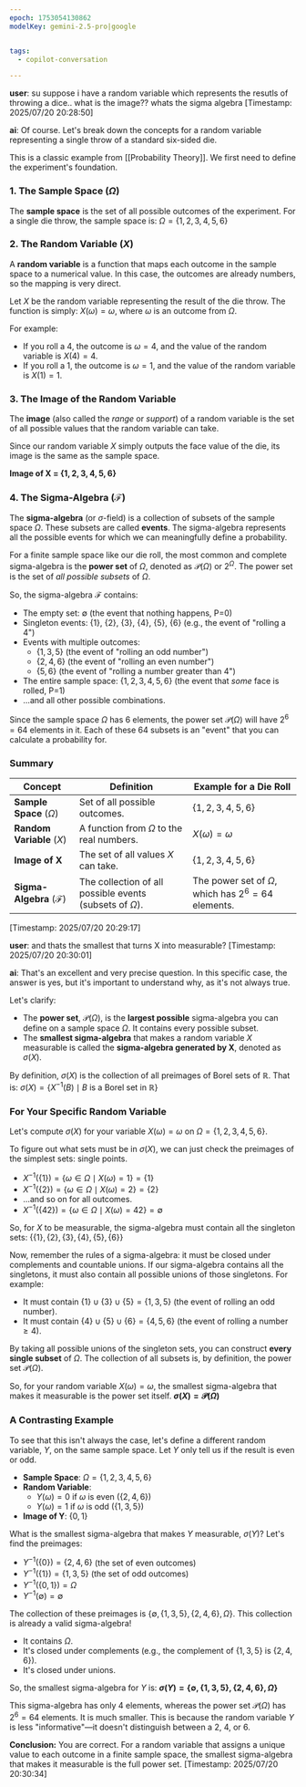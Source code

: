 ```yaml
---
epoch: 1753054130862
modelKey: gemini-2.5-pro|google


tags:
  - copilot-conversation

---
```


**user**: su suppose i have a random variable which represents the resutls of throwing a dice.. what is the image?? whats the sigma algebra
[Timestamp: 2025/07/20 20:28:50]

**ai**: Of course. Let's break down the concepts for a random variable representing a single throw of a standard six-sided die.

This is a classic example from [[Probability Theory]]. We first need to define the experiment's foundation.

### 1. The Sample Space ($\Omega$)

The **sample space** is the set of all possible outcomes of the experiment. For a single die throw, the sample space is:
$\Omega = \{1, 2, 3, 4, 5, 6\}$

### 2. The Random Variable ($X$)

A **random variable** is a function that maps each outcome in the sample space to a numerical value. In this case, the outcomes are already numbers, so the mapping is very direct.

Let $X$ be the random variable representing the result of the die throw. The function is simply:
$X(\omega) = \omega$, where $\omega$ is an outcome from $\Omega$.

For example:
*   If you roll a 4, the outcome is $\omega = 4$, and the value of the random variable is $X(4) = 4$.
*   If you roll a 1, the outcome is $\omega = 1$, and the value of the random variable is $X(1) = 1$.

### 3. The Image of the Random Variable

The **image** (also called the *range* or *support*) of a random variable is the set of all possible values that the random variable can take.

Since our random variable $X$ simply outputs the face value of the die, its image is the same as the sample space.

**Image of X = $\{1, 2, 3, 4, 5, 6\}$**

### 4. The Sigma-Algebra ($\mathcal{F}$)

The **sigma-algebra** (or $\sigma$-field) is a collection of subsets of the sample space $\Omega$. These subsets are called **events**. The sigma-algebra represents all the possible events for which we can meaningfully define a probability.

For a finite sample space like our die roll, the most common and complete sigma-algebra is the **power set** of $\Omega$, denoted as $\mathcal{P}(\Omega)$ or $2^\Omega$. The power set is the set of *all possible subsets* of $\Omega$.

So, the sigma-algebra $\mathcal{F}$ contains:
*   The empty set: $\emptyset$ (the event that nothing happens, P=0)
*   Singleton events: $\{1\}$, $\{2\}$, $\{3\}$, $\{4\}$, $\{5\}$, $\{6\}$ (e.g., the event of "rolling a 4")
*   Events with multiple outcomes:
    *   $\{1, 3, 5\}$ (the event of "rolling an odd number")
    *   $\{2, 4, 6\}$ (the event of "rolling an even number")
    *   $\{5, 6\}$ (the event of "rolling a number greater than 4")
*   The entire sample space: $\{1, 2, 3, 4, 5, 6\}$ (the event that *some* face is rolled, P=1)
*   ...and all other possible combinations.

Since the sample space $\Omega$ has 6 elements, the power set $\mathcal{P}(\Omega)$ will have $2^6 = 64$ elements in it. Each of these 64 subsets is an "event" that you can calculate a probability for.

### Summary

| Concept | Definition | Example for a Die Roll |
|---|---|---|
| **Sample Space** ($\Omega$) | Set of all possible outcomes. | $\{1, 2, 3, 4, 5, 6\}$ |
| **Random Variable** ($X$) | A function from $\Omega$ to the real numbers. | $X(\omega) = \omega$ |
| **Image of X** | The set of all values $X$ can take. | $\{1, 2, 3, 4, 5, 6\}$ |
| **Sigma-Algebra** ($\mathcal{F}$) | The collection of all possible events (subsets of $\Omega$). | The power set of $\Omega$, which has $2^6=64$ elements. |
[Timestamp: 2025/07/20 20:29:17]

**user**: and thats the smallest that turns X into measurable? 
[Timestamp: 2025/07/20 20:30:01]

**ai**: That's an excellent and very precise question. In this specific case, the answer is yes, but it's important to understand why, as it's not always true.

Let's clarify:

*   The **power set**, $\mathcal{P}(\Omega)$, is the **largest possible** sigma-algebra you can define on a sample space $\Omega$. It contains every possible subset.
*   The **smallest sigma-algebra** that makes a random variable $X$ measurable is called the **sigma-algebra generated by X**, denoted as $\sigma(X)$.

By definition, $\sigma(X)$ is the collection of all preimages of Borel sets of $\mathbb{R}$. That is:
$\sigma(X) = \{ X^{-1}(B) \mid B \text{ is a Borel set in } \mathbb{R} \}$

### For Your Specific Random Variable

Let's compute $\sigma(X)$ for your variable $X(\omega) = \omega$ on $\Omega = \{1, 2, 3, 4, 5, 6\}$.

To figure out what sets must be in $\sigma(X)$, we can just check the preimages of the simplest sets: single points.
*   $X^{-1}(\{1\}) = \{\omega \in \Omega \mid X(\omega) = 1\} = \{1\}$
*   $X^{-1}(\{2\}) = \{\omega \in \Omega \mid X(\omega) = 2\} = \{2\}$
*   ...and so on for all outcomes.
*   $X^{-1}(\{42\}) = \{\omega \in \Omega \mid X(\omega) = 42\} = \emptyset$

So, for $X$ to be measurable, the sigma-algebra must contain all the singleton sets:
$\{\{1\}, \{2\}, \{3\}, \{4\}, \{5\}, \{6\}\}$

Now, remember the rules of a sigma-algebra: it must be closed under complements and countable unions. If our sigma-algebra contains all the singletons, it must also contain all possible unions of those singletons. For example:
*   It must contain $\{1\} \cup \{3\} \cup \{5\} = \{1, 3, 5\}$ (the event of rolling an odd number).
*   It must contain $\{4\} \cup \{5\} \cup \{6\} = \{4, 5, 6\}$ (the event of rolling a number $\ge 4$).

By taking all possible unions of the singleton sets, you can construct **every single subset** of $\Omega$. The collection of all subsets is, by definition, the power set $\mathcal{P}(\Omega)$.

So, for your random variable $X(\omega) = \omega$, the smallest sigma-algebra that makes it measurable is the power set itself.
**$\sigma(X) = \mathcal{P}(\Omega)$**

### A Contrasting Example

To see that this isn't always the case, let's define a different random variable, $Y$, on the same sample space. Let $Y$ only tell us if the result is even or odd.

*   **Sample Space**: $\Omega = \{1, 2, 3, 4, 5, 6\}$
*   **Random Variable**:
    *   $Y(\omega) = 0$ if $\omega$ is even ($\{2, 4, 6\}$)
    *   $Y(\omega) = 1$ if $\omega$ is odd ($\{1, 3, 5\}$)
*   **Image of Y**: $\{0, 1\}$

What is the smallest sigma-algebra that makes $Y$ measurable, $\sigma(Y)$? Let's find the preimages:
*   $Y^{-1}(\{0\}) = \{2, 4, 6\}$ (the set of even outcomes)
*   $Y^{-1}(\{1\}) = \{1, 3, 5\}$ (the set of odd outcomes)
*   $Y^{-1}(\{0, 1\}) = \Omega$
*   $Y^{-1}(\emptyset) = \emptyset$

The collection of these preimages is $\{\emptyset, \{1, 3, 5\}, \{2, 4, 6\}, \Omega\}$. This collection is already a valid sigma-algebra!
*   It contains $\Omega$.
*   It's closed under complements (e.g., the complement of $\{1, 3, 5\}$ is $\{2, 4, 6\}$).
*   It's closed under unions.

So, the smallest sigma-algebra for $Y$ is:
**$\sigma(Y) = \{\emptyset, \{1, 3, 5\}, \{2, 4, 6\}, \Omega\}$**

This sigma-algebra has only 4 elements, whereas the power set $\mathcal{P}(\Omega)$ has $2^6 = 64$ elements. It is much smaller. This is because the random variable $Y$ is less "informative"—it doesn't distinguish between a 2, 4, or 6.

**Conclusion:** You are correct. For a random variable that assigns a unique value to each outcome in a finite sample space, the smallest sigma-algebra that makes it measurable is the full power set.
[Timestamp: 2025/07/20 20:30:34]